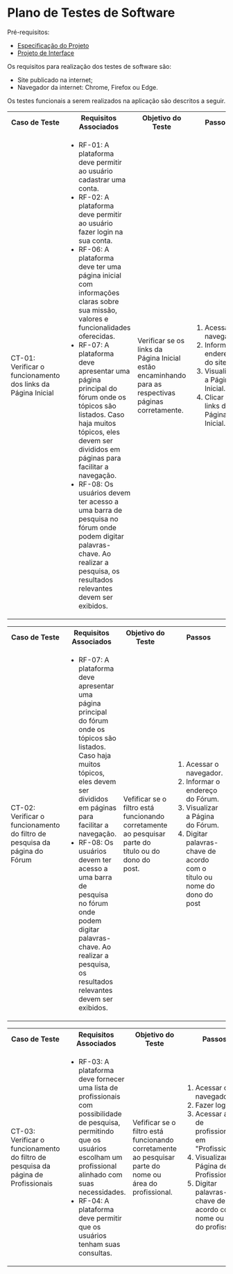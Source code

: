 # Plano de Testes de Software

Pré-requisitos:
- [Especificação do Projeto](./02-Especificação%20do%20Projeto.md)
- [Projeto de Interface](./04-Projeto%20de%20Interface.md)

Os requisitos para realização dos testes de software são:
- Site publicado na internet;
- Navegador da internet: Chrome, Firefox ou Edge.

Os testes funcionais a serem realizados na aplicação são descritos a seguir.

<table>
    <tr>
        <th>Caso de Teste</th>
        <th>Requisitos Associados</th>
        <th>Objetivo do Teste</th>
        <th>Passos</th>
        <th>Critérios de êxito</th>
        <th>Responsável</th>
    </tr>
    <tr>
        <td>CT-01: Verificar o funcionamento dos links da Página Inicial</td>
        <td>
            <ul>
                <li>RF-01: A plataforma deve permitir ao usuário cadastrar uma conta.</li>
                <li>RF-02: A plataforma deve permitir ao usuário fazer login na sua conta.</li>
                <li>RF-06: A plataforma deve ter uma página inicial com informações claras sobre sua missão, valores e funcionalidades oferecidas.</li>
                <li>RF-07: A plataforma deve apresentar uma página principal do fórum onde os tópicos são listados. Caso haja muitos tópicos, eles devem ser divididos em páginas para facilitar a navegação.</li>
                <li>RF-08: Os usuários devem ter acesso a uma barra de pesquisa no fórum onde podem digitar palavras-chave. Ao realizar a pesquisa, os resultados relevantes devem ser exibidos.</li>
            </ul>
        </td>
        <td>Verificar se os links da Página Inicial estão encaminhando para as respectivas páginas corretamente.</td>
        <td>
            <ol>
                <li>Acessar o navegador.</li>
                <li>Informar o endereço do site.</li>
                <li>Visualizar a Página Inicial.</li>
                <li>Clicar nos links da Página Inicial.</li>
            </ol>
        </td>
        <td>Todos os links da Página Inicial devem encaminhar os usuários para as páginas descritas.</td>
        <td>William da Silva Rodrigues</td>
    </tr>
</table>

<table>
    <tr>
        <th>Caso de Teste</th>
        <th>Requisitos Associados</th>
        <th>Objetivo do Teste</th>
        <th>Passos</th>
        <th>Critérios de êxito</th>
        <th>Responsável</th>
    </tr>
    <tr>
        <td>CT-02: Verificar o funcionamento do filtro de pesquisa da página do Fórum</td>
        <td>
            <ul>
                <li>RF-07: A plataforma deve apresentar uma página principal do fórum onde os tópicos são listados. Caso haja muitos tópicos, eles devem ser divididos em páginas para facilitar a navegação.</li>
                <li>RF-08: Os usuários devem ter acesso a uma barra de pesquisa no fórum onde podem digitar palavras-chave. Ao realizar a pesquisa, os resultados relevantes devem ser exibidos.</li>
            </ul>
        </td>
        <td>Vefificar se o filtro está funcionando corretamente ao pesquisar parte do título ou do dono do post.</td>
        <td>
            <ol>
                <li>Acessar o navegador.</li>
                <li>Informar o endereço do Fórum.</li>
                <li>Visualizar a Página do Fórum.</li>
                <li>Digitar palavras-chave de acordo com o título ou nome do dono do post</li>
            </ol>
        </td>
        <td>Apenas os posts com as palavras-chaves digitadas devem aparecer, se não tiver nenhum post com as palavras-chave, então nada deverá ser exibido.</td>
        <td>William da Silva Rodrigues</td>
    </tr>
</table>

<table>
    <tr>
        <th>Caso de Teste</th>
        <th>Requisitos Associados</th>
        <th>Objetivo do Teste</th>
        <th>Passos</th>
        <th>Critérios de êxito</th>
        <th>Responsável</th>
    </tr>
    <tr>
        <td>CT-03: Verificar o funcionamento do filtro de pesquisa da página de Profissionais</td>
        <td>
            <ul>
                <li>RF-03: A plataforma deve fornecer uma lista de profissionais com possibilidade de pesquisa, permitindo que os usuários escolham um profissional alinhado com suas necessidades.</li>
                <li>RF-04: A plataforma deve permitir que os usuários tenham suas consultas.</li>
            </ul>
        </td>
        <td>Vefificar se o filtro está funcionando corretamente ao pesquisar parte do nome ou área do profissional.</td>
        <td>
            <ol>
                <li>Acessar o navegador.</li>
                <li>Fazer login.</li>
                <li>Acessar área de profissionais, em "Profissionais".</li>
                <li>Visualizar a Página de Profissionais.</li>
                <li>Digitar palavras-chave de acordo com o nome ou área do profissional.</li>
            </ol>
        </td>
        <td>Apenas os profissionais com as palavras-chaves digitadas devem aparecer, se não tiver nenhum profissional com as palavras-chave, então nada deverá ser exibido.</td>
        <td>William da Silva Rodrigues</td>
    </tr>
</table>
